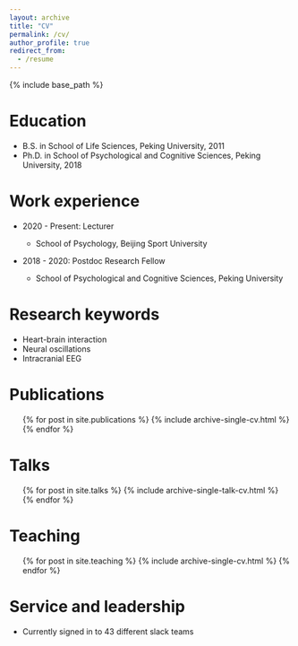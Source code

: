 ```yaml
---
layout: archive
title: "CV"
permalink: /cv/
author_profile: true
redirect_from:
  - /resume
---
```


{% include base_path %}

Education
======
* B.S. in School of Life Sciences, Peking University, 2011
* Ph.D. in School of Psychological and Cognitive Sciences, Peking University, 2018

Work experience
======
* 2020 - Present: Lecturer
  * School of Psychology, Beijing Sport University
  
* 2018 - 2020: Postdoc Research Fellow
  * School of Psychological and Cognitive Sciences, Peking University
  
Research keywords
======
* Heart-brain interaction
* Neural oscillations
* Intracranial EEG
  

Publications
======
  <ul>{% for post in site.publications %}
    {% include archive-single-cv.html %}
  {% endfor %}</ul>
  
Talks
======
  <ul>{% for post in site.talks %}
    {% include archive-single-talk-cv.html %}
  {% endfor %}</ul>
  
Teaching
======
  <ul>{% for post in site.teaching %}
    {% include archive-single-cv.html %}
  {% endfor %}</ul>
  
Service and leadership
======
* Currently signed in to 43 different slack teams
